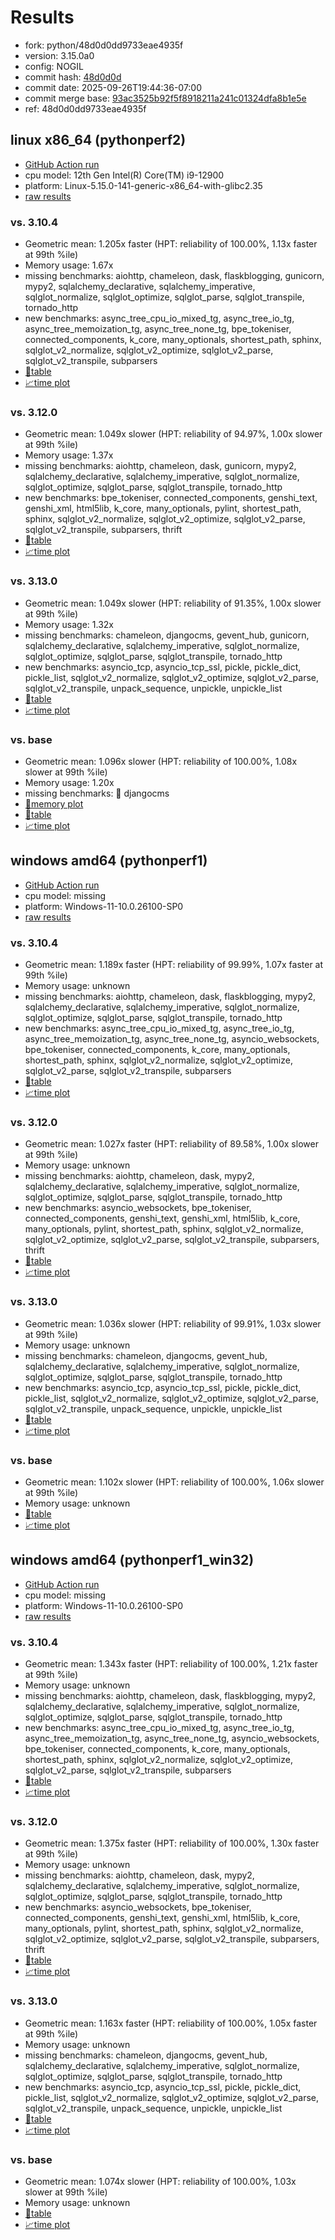 # Results

- fork: python/48d0d0dd9733eae4935f
- version: 3.15.0a0
- config: NOGIL
- commit hash: [48d0d0d](https://github.com/python/cpython/commit/48d0d0d)
- commit date: 2025-09-26T19:44:36-07:00
- commit merge base: [93ac3525b92f5f8918211a241c01324dfa8b1e5e](https://github.com/python/cpython/commit/93ac3525b92f5f8918211a241c01324dfa8b1e5e)
- ref: 48d0d0dd9733eae4935f

## linux x86_64 (pythonperf2)

- [GitHub Action run](https://github.com/faster-cpython/benchmarking/actions/runs/18066558438)
- cpu model: 12th Gen Intel(R) Core(TM) i9-12900
- platform: Linux-5.15.0-141-generic-x86_64-with-glibc2.35
- [raw results](bm-20250926-pythonperf2-x86_64-python-48d0d0dd9733eae4935f-3.15.0a0-48d0d0d.json)

### vs. 3.10.4

- Geometric mean: 1.205x faster (HPT: reliability of 100.00%, 1.13x faster at 99th %ile)
- Memory usage: 1.67x
- missing benchmarks: aiohttp, chameleon, dask, flaskblogging, gunicorn, mypy2, sqlalchemy_declarative, sqlalchemy_imperative, sqlglot_normalize, sqlglot_optimize, sqlglot_parse, sqlglot_transpile, tornado_http
- new benchmarks: async_tree_cpu_io_mixed_tg, async_tree_io_tg, async_tree_memoization_tg, async_tree_none_tg, bpe_tokeniser, connected_components, k_core, many_optionals, shortest_path, sphinx, sqlglot_v2_normalize, sqlglot_v2_optimize, sqlglot_v2_parse, sqlglot_v2_transpile, subparsers
- [📄table](bm-20250926-pythonperf2-x86_64-python-48d0d0dd9733eae4935f-3.15.0a0-48d0d0d-vs-3.10.4.md)
- [📈time plot](bm-20250926-pythonperf2-x86_64-python-48d0d0dd9733eae4935f-3.15.0a0-48d0d0d-vs-3.10.4.svg)

### vs. 3.12.0

- Geometric mean: 1.049x slower (HPT: reliability of 94.97%, 1.00x slower at 99th %ile)
- Memory usage: 1.37x
- missing benchmarks: aiohttp, chameleon, dask, gunicorn, mypy2, sqlalchemy_declarative, sqlalchemy_imperative, sqlglot_normalize, sqlglot_optimize, sqlglot_parse, sqlglot_transpile, tornado_http
- new benchmarks: bpe_tokeniser, connected_components, genshi_text, genshi_xml, html5lib, k_core, many_optionals, pylint, shortest_path, sphinx, sqlglot_v2_normalize, sqlglot_v2_optimize, sqlglot_v2_parse, sqlglot_v2_transpile, subparsers, thrift
- [📄table](bm-20250926-pythonperf2-x86_64-python-48d0d0dd9733eae4935f-3.15.0a0-48d0d0d-vs-3.12.0.md)
- [📈time plot](bm-20250926-pythonperf2-x86_64-python-48d0d0dd9733eae4935f-3.15.0a0-48d0d0d-vs-3.12.0.svg)

### vs. 3.13.0

- Geometric mean: 1.049x slower (HPT: reliability of 91.35%, 1.00x slower at 99th %ile)
- Memory usage: 1.32x
- missing benchmarks: chameleon, djangocms, gevent_hub, gunicorn, sqlalchemy_declarative, sqlalchemy_imperative, sqlglot_normalize, sqlglot_optimize, sqlglot_parse, sqlglot_transpile, tornado_http
- new benchmarks: asyncio_tcp, asyncio_tcp_ssl, pickle, pickle_dict, pickle_list, sqlglot_v2_normalize, sqlglot_v2_optimize, sqlglot_v2_parse, sqlglot_v2_transpile, unpack_sequence, unpickle, unpickle_list
- [📄table](bm-20250926-pythonperf2-x86_64-python-48d0d0dd9733eae4935f-3.15.0a0-48d0d0d-vs-3.13.0.md)
- [📈time plot](bm-20250926-pythonperf2-x86_64-python-48d0d0dd9733eae4935f-3.15.0a0-48d0d0d-vs-3.13.0.svg)

### vs. base

- Geometric mean: 1.096x slower (HPT: reliability of 100.00%, 1.08x slower at 99th %ile)
- Memory usage: 1.20x
- missing benchmarks: 🔴 djangocms
- [🧠memory plot](bm-20250926-pythonperf2-x86_64-python-48d0d0dd9733eae4935f-3.15.0a0-48d0d0d-vs-base-mem.svg)
- [📄table](bm-20250926-pythonperf2-x86_64-python-48d0d0dd9733eae4935f-3.15.0a0-48d0d0d-vs-base.md)
- [📈time plot](bm-20250926-pythonperf2-x86_64-python-48d0d0dd9733eae4935f-3.15.0a0-48d0d0d-vs-base.svg)

## windows amd64 (pythonperf1)

- [GitHub Action run](https://github.com/faster-cpython/benchmarking/actions/runs/18066558438)
- cpu model: missing
- platform: Windows-11-10.0.26100-SP0
- [raw results](bm-20250926-pythonperf1-amd64-python-48d0d0dd9733eae4935f-3.15.0a0-48d0d0d.json)

### vs. 3.10.4

- Geometric mean: 1.189x faster (HPT: reliability of 99.99%, 1.07x faster at 99th %ile)
- Memory usage: unknown
- missing benchmarks: aiohttp, chameleon, dask, flaskblogging, mypy2, sqlalchemy_declarative, sqlalchemy_imperative, sqlglot_normalize, sqlglot_optimize, sqlglot_parse, sqlglot_transpile, tornado_http
- new benchmarks: async_tree_cpu_io_mixed_tg, async_tree_io_tg, async_tree_memoization_tg, async_tree_none_tg, asyncio_websockets, bpe_tokeniser, connected_components, k_core, many_optionals, shortest_path, sphinx, sqlglot_v2_normalize, sqlglot_v2_optimize, sqlglot_v2_parse, sqlglot_v2_transpile, subparsers
- [📄table](bm-20250926-pythonperf1-amd64-python-48d0d0dd9733eae4935f-3.15.0a0-48d0d0d-vs-3.10.4.md)
- [📈time plot](bm-20250926-pythonperf1-amd64-python-48d0d0dd9733eae4935f-3.15.0a0-48d0d0d-vs-3.10.4.svg)

### vs. 3.12.0

- Geometric mean: 1.027x faster (HPT: reliability of 89.58%, 1.00x slower at 99th %ile)
- Memory usage: unknown
- missing benchmarks: aiohttp, chameleon, dask, mypy2, sqlalchemy_declarative, sqlalchemy_imperative, sqlglot_normalize, sqlglot_optimize, sqlglot_parse, sqlglot_transpile, tornado_http
- new benchmarks: asyncio_websockets, bpe_tokeniser, connected_components, genshi_text, genshi_xml, html5lib, k_core, many_optionals, pylint, shortest_path, sphinx, sqlglot_v2_normalize, sqlglot_v2_optimize, sqlglot_v2_parse, sqlglot_v2_transpile, subparsers, thrift
- [📄table](bm-20250926-pythonperf1-amd64-python-48d0d0dd9733eae4935f-3.15.0a0-48d0d0d-vs-3.12.0.md)
- [📈time plot](bm-20250926-pythonperf1-amd64-python-48d0d0dd9733eae4935f-3.15.0a0-48d0d0d-vs-3.12.0.svg)

### vs. 3.13.0

- Geometric mean: 1.036x slower (HPT: reliability of 99.91%, 1.03x slower at 99th %ile)
- Memory usage: unknown
- missing benchmarks: chameleon, djangocms, gevent_hub, sqlalchemy_declarative, sqlalchemy_imperative, sqlglot_normalize, sqlglot_optimize, sqlglot_parse, sqlglot_transpile, tornado_http
- new benchmarks: asyncio_tcp, asyncio_tcp_ssl, pickle, pickle_dict, pickle_list, sqlglot_v2_normalize, sqlglot_v2_optimize, sqlglot_v2_parse, sqlglot_v2_transpile, unpack_sequence, unpickle, unpickle_list
- [📄table](bm-20250926-pythonperf1-amd64-python-48d0d0dd9733eae4935f-3.15.0a0-48d0d0d-vs-3.13.0.md)
- [📈time plot](bm-20250926-pythonperf1-amd64-python-48d0d0dd9733eae4935f-3.15.0a0-48d0d0d-vs-3.13.0.svg)

### vs. base

- Geometric mean: 1.102x slower (HPT: reliability of 100.00%, 1.06x slower at 99th %ile)
- Memory usage: unknown
- [📄table](bm-20250926-pythonperf1-amd64-python-48d0d0dd9733eae4935f-3.15.0a0-48d0d0d-vs-base.md)
- [📈time plot](bm-20250926-pythonperf1-amd64-python-48d0d0dd9733eae4935f-3.15.0a0-48d0d0d-vs-base.svg)

## windows amd64 (pythonperf1_win32)

- [GitHub Action run](https://github.com/faster-cpython/benchmarking/actions/runs/18066558438)
- cpu model: missing
- platform: Windows-11-10.0.26100-SP0
- [raw results](bm-20250926-pythonperf1_win32-amd64-python-48d0d0dd9733eae4935f-3.15.0a0-48d0d0d.json)

### vs. 3.10.4

- Geometric mean: 1.343x faster (HPT: reliability of 100.00%, 1.21x faster at 99th %ile)
- Memory usage: unknown
- missing benchmarks: aiohttp, chameleon, dask, flaskblogging, mypy2, sqlalchemy_declarative, sqlalchemy_imperative, sqlglot_normalize, sqlglot_optimize, sqlglot_parse, sqlglot_transpile, tornado_http
- new benchmarks: async_tree_cpu_io_mixed_tg, async_tree_io_tg, async_tree_memoization_tg, async_tree_none_tg, asyncio_websockets, bpe_tokeniser, connected_components, k_core, many_optionals, shortest_path, sphinx, sqlglot_v2_normalize, sqlglot_v2_optimize, sqlglot_v2_parse, sqlglot_v2_transpile, subparsers
- [📄table](bm-20250926-pythonperf1_win32-amd64-python-48d0d0dd9733eae4935f-3.15.0a0-48d0d0d-vs-3.10.4.md)
- [📈time plot](bm-20250926-pythonperf1_win32-amd64-python-48d0d0dd9733eae4935f-3.15.0a0-48d0d0d-vs-3.10.4.svg)

### vs. 3.12.0

- Geometric mean: 1.375x faster (HPT: reliability of 100.00%, 1.30x faster at 99th %ile)
- Memory usage: unknown
- missing benchmarks: aiohttp, chameleon, dask, mypy2, sqlalchemy_declarative, sqlalchemy_imperative, sqlglot_normalize, sqlglot_optimize, sqlglot_parse, sqlglot_transpile, tornado_http
- new benchmarks: asyncio_websockets, bpe_tokeniser, connected_components, genshi_text, genshi_xml, html5lib, k_core, many_optionals, pylint, shortest_path, sphinx, sqlglot_v2_normalize, sqlglot_v2_optimize, sqlglot_v2_parse, sqlglot_v2_transpile, subparsers, thrift
- [📄table](bm-20250926-pythonperf1_win32-amd64-python-48d0d0dd9733eae4935f-3.15.0a0-48d0d0d-vs-3.12.0.md)
- [📈time plot](bm-20250926-pythonperf1_win32-amd64-python-48d0d0dd9733eae4935f-3.15.0a0-48d0d0d-vs-3.12.0.svg)

### vs. 3.13.0

- Geometric mean: 1.163x faster (HPT: reliability of 100.00%, 1.05x faster at 99th %ile)
- Memory usage: unknown
- missing benchmarks: chameleon, djangocms, gevent_hub, sqlalchemy_declarative, sqlalchemy_imperative, sqlglot_normalize, sqlglot_optimize, sqlglot_parse, sqlglot_transpile, tornado_http
- new benchmarks: asyncio_tcp, asyncio_tcp_ssl, pickle, pickle_dict, pickle_list, sqlglot_v2_normalize, sqlglot_v2_optimize, sqlglot_v2_parse, sqlglot_v2_transpile, unpack_sequence, unpickle, unpickle_list
- [📄table](bm-20250926-pythonperf1_win32-amd64-python-48d0d0dd9733eae4935f-3.15.0a0-48d0d0d-vs-3.13.0.md)
- [📈time plot](bm-20250926-pythonperf1_win32-amd64-python-48d0d0dd9733eae4935f-3.15.0a0-48d0d0d-vs-3.13.0.svg)

### vs. base

- Geometric mean: 1.074x slower (HPT: reliability of 100.00%, 1.03x slower at 99th %ile)
- Memory usage: unknown
- [📄table](bm-20250926-pythonperf1_win32-amd64-python-48d0d0dd9733eae4935f-3.15.0a0-48d0d0d-vs-base.md)
- [📈time plot](bm-20250926-pythonperf1_win32-amd64-python-48d0d0dd9733eae4935f-3.15.0a0-48d0d0d-vs-base.svg)

